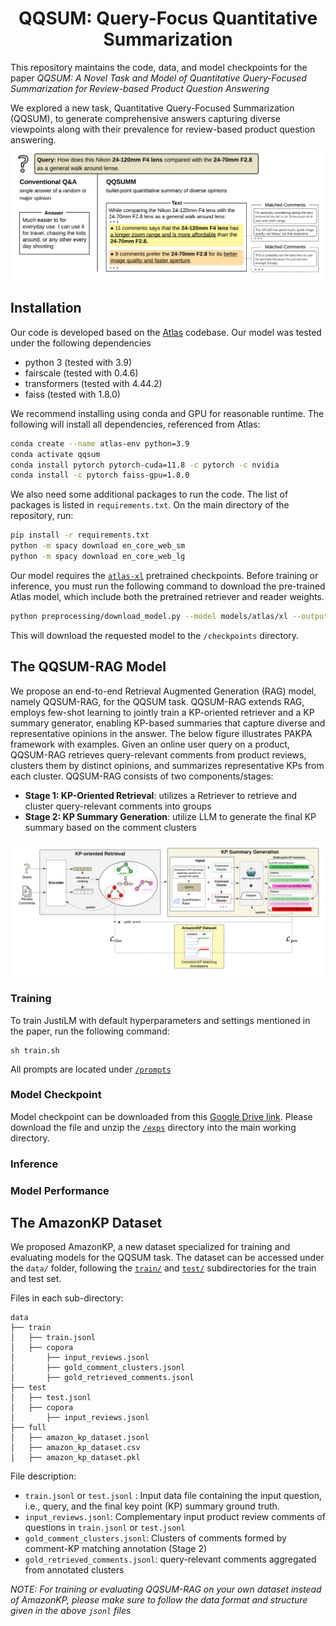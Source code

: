 <div align="center">

# QQSUM: Query-Focus Quantitative Summarization

</div>

This repository maintains the code, data, and model checkpoints for the paper *QQSUM: A Novel Task and Model of Quantitative Query-Focused Summarization for Review-based Product Question Answering*

We explored a new task, Quantitative Query-Focused Summarization (QQSUM), to generate comprehensive answers capturing diverse viewpoints along with their prevalence for review-based product question answering.
![QQSUM_Task](diagram/QQSUM_Task.png)


[//]: # (# Code to release soon.)

## Installation
Our code is developed based on the [Atlas](https://github.com/facebookresearch/atlas) codebase.
Our model was tested under the following dependencies
- python 3 (tested with 3.9)
- fairscale (tested with 0.4.6)
- transformers (tested with 4.44.2)
- faiss (tested with 1.8.0)

We recommend installing using conda and GPU for reasonable runtime. The following will install all dependencies, referenced from Atlas:
```bash
conda create --name atlas-env python=3.9
conda activate qqsum
conda install pytorch pytorch-cuda=11.8 -c pytorch -c nvidia
conda install -c pytorch faiss-gpu=1.8.0
```

[//]: # (It is recommended to set up the environment and install required libraries using conda. )
[//]: # (It is also recommended that the machine should have GPUs to perform inference at a reasonable time.  )
[//]: # (Please  to the Atlas repo for setup instruction.)

[//]: # (### 3. Additional packages)
We also need some additional packages to run the code. The list of packages is listed in ```requirements.txt```. On the main directory of the repository, run:
```bash
pip install -r requirements.txt
python -m spacy download en_core_web_sm
python -m spacy download en_core_web_lg
```

[//]: # (Built upon [Atlas]&#40;https://github.com/facebookresearch/atlas&#41; as the backbone model, )
Our model requires the [```atlas-xl```](https://github.com/facebookresearch/atlas?tab=readme-ov-file#models) pretrained checkpoints.
Before training or inference, you must run the following command to download the pre-trained Atlas model, which include both the pretrained retriever and reader weights. 
```bash
python preprocessing/download_model.py --model models/atlas/xl --output_directory ./checkpoints
```

This will download the requested model to the ```/checkpoints``` directory.

## The QQSUM-RAG Model
We propose an end-to-end Retrieval Augmented Generation (RAG) model, namely QQSUM-RAG, for the QQSUM task.
QQSUM-RAG extends RAG, employs few-shot learning to jointly train a KP-oriented retriever and a KP summary generator, enabling KP-based summaries that capture diverse and representative opinions in the answer.
The below figure illustrates PAKPA framework with examples.
Given an online user query on a product, QQSUM-RAG retrieves query-relevant comments from product reviews, clusters them by distinct opinions, and summarizes representative KPs from each cluster.
QQSUM-RAG consists of two components/stages: 
- **Stage 1: KP-Oriented Retrieval**: utilizes a Retriever to retrieve and cluster query-relevant comments into groups
- **Stage 2: KP Summary Generation**: utilize  LLM to generate the final KP summary based on the comment clusters

![QQSUM_Task](diagram/QQSUM_RAG_Model.png)

### Training
To train JustiLM with default hyperparameters and settings mentioned in the paper, run the following command:
```
sh train.sh
```

All prompts are located under [```/prompts```](/prompts)

### Model Checkpoint
Model checkpoint can be downloaded from this [Google Drive link](https://drive.google.com/file/d/1M6JY0Cs3EG6N34S6mWAMpK3wX6TVF4UX/view?usp=sharing).
Please download the file and unzip the [```/exps```](./exps) directory into the main working directory.

### Inference

### Model Performance

[//]: # (## QQSUM: Task Introduction)

## The AmazonKP Dataset
We proposed AmazonKP, a new dataset specialized for training and evaluating models for the QQSUM task.
The dataset can be accessed under the ```data/``` folder, 
following the [```train/```](/data/train) and [```test/```](/data/test) subdirectories for the train and test set.

Files in each sub-directory:
```
data
├── train
│   ├── train.jsonl
│   ├── copora
│       ├── input_reviews.jsonl
│       ├── gold_comment_clusters.jsonl
│       ├── gold_retrieved_comments.jsonl
├── test
│   ├── test.jsonl
│   ├── copora
│       ├── input_reviews.jsonl
├── full
│   ├── amazon_kp_dataset.jsonl
│   ├── amazon_kp_dataset.csv
│   ├── amazon_kp_dataset.pkl
```

File description:
* ```train.jsonl``` or ```test.jsonl``` : Input data file containing the input question, i.e., query, and the final key point (KP) summary ground truth. 
* ```input_reviews.jsonl```: Complementary input product review comments of questions in  ```train.jsonl``` or ```test.jsonl```
* ```gold_comment_clusters.jsonl```: Clusters of comments formed by comment-KP matching annotation (Stage 2)
* ```gold_retrieved_comments.jsonl```: query-relevant comments aggregated from annotated clusters

*NOTE: For training or evaluating QQSUM-RAG on your own dataset instead of AmazonKP, please make sure to follow the data format and structure given in the above `jsonl` files*

